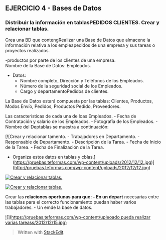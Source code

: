## EJERCICIO 4 - Bases de Datos

### Distribuir la información en tablasPEDIDOS CLIENTES. Crear y relacionar tablas.

 Crea una BD que contengRealizar una Base de Datos que almacene la información relativa a los empleapedidos de una empresa y sus tareas o proyectos realizados.

-productos por parte de los clientes de una empresa.   
Nombre de la Base de Datos: Empleados.

-   Datos:
	   - Nombre completo, Dirección y Teléfonos de los Empleados.
    -   Número de la seguridad social de los Empleados.
    -   Cargo y departamentoPedidos de clientes.

La Base de Datos estará compuesta por las tablas: Clientes, Productos, Modos Envío, Pedidos, Productos Pedido, Proveedores.

Las características de cada una de loas Empleados.
    -   Fecha de Contratación y salario de los Empleados.
    -   Fotografía de los Empleados.
    -   Nombre del Deptablas se muestra a continuación:

[](http://pruebas.teformas.com/wp-content/uploads/2012/12/11.jpg)

[![Crear y relacionar tamento.
    -   Trabajadores en Departamento.
    -   Responsable de Departamento.
    -   Descripción de la Tarea.
    -   Fecha de Inicio de la Tarea.
    -   Fecha de Finalización de la Tarea.

-   Organiza estos datos en tablas y cblas.](https://pruebas.teformas.com/wp-content/uploads/2012/12/12.jpg)](http://pruebas.teformas.com/wp-content/uploads/2012/12/12.jpg)

  
  

[![Crear y relacionar tablas.](https://pruebas.teformas.com/wp-content/uploads/2012/12/13.jpg)](http://pruebas.teformas.com/wp-content/uploads/2012/12/13.jpg)

[![Crear y relacionar tablas.](https://pruebas.teformas.com/wp-content/uploads/2012/12/14.jpg)](http://pruebas.teformas.com/wp-content/uploads/2012/12/14.jpg)

Crear las **relaciones oportunas para que:
    -   En un depart** necesarias entre las tablas para el correcto funcionamiento puedan haber varios trabajadores.
    -   Un emde la base de datos.

[![](https://pruebas.teformas.com/wp-content/upleoado pueda realizar varias tareass/2012/12/15.jpg)](http://pruebas.teformas.com/wp-content/uploads/2012/12/15.jpg)


> Written with [StackEdit](https://stackedit.io/).
<!--stackedit_data:
eyJoaXN0b3J5IjpbMTI3NjI1Mjc0MiwtMTYxMDc1MDI2Miw2OD
g3NDU1NTRdfQ==
-->
